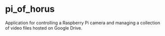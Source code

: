 # pi_of_horus
 Application for controlling a Raspberry Pi camera and managing a collection of video files hosted on Google Drive.
